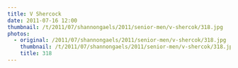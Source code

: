 ```yaml
---
title: V Shercock
date: 2011-07-16 12:00
thumbnail: /t/2011/07/shannongaels/2011/senior-men/v-shercok/318.jpg
photos:
  - original: /2011/07/shannongaels/2011/senior-men/v-shercok/318.jpg
    thumbnail: /t/2011/07/shannongaels/2011/senior-men/v-shercok/318.jpg
    title: 318
---
```

